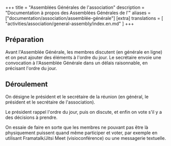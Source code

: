 +++
title = "Assemblées Générales de l'association"
description = "Documentation à propos des Assemblées Générales de l'"
aliases = ["documentation/association/assemblée-générale"]
[extra]
translations = [
    "activities/association/general-assembly/index.en.md"
]
+++

## Préparation

Avant l'Assemblée Générale, les membres discutent (en générale en ligne) et on
peut ajouter des éléments à l'ordre du jour.
Le secrétaire envoie une convocation à l'Assemblée Générale dans un délais
raisonnable, en précisant l'ordre du jour.

## Déroulement

On désigne le président et le secrétaire de la réunion (en général, le
président et le secrétaire de l'association).

Le président rappel l'ordre du jour, puis on discute, et enfin on vote s'il y a
des décisions à prendre.

On essaie de faire en sorte que les membres ne pouvant pas être là physiquement
puissent quand même participer et voter, par exemple en utilisant
Framatalk/Jitsi Meet (visioconférence) ou une messagerie textuelle.
